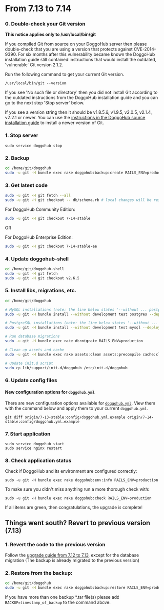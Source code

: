 # From 7.13 to 7.14

### 0. Double-check your Git version

**This notice applies only to /usr/local/bin/git**

If you compiled Git from source on your DoggoHub server then please double-check
that you are using a version that protects against CVE-2014-9390. For six
months after this vulnerability became known the DoggoHub installation guide
still contained instructions that would install the outdated, 'vulnerable' Git
version 2.1.2.

Run the following command to get your current Git version.

```
/usr/local/bin/git --version
```

If you see 'No such file or directory' then you did not install Git according
to the outdated instructions from the DoggoHub installation guide and you can go
to the next step 'Stop server' below.

If you see a version string then it should be v1.8.5.6, v1.9.5, v2.0.5, v2.1.4,
v2.2.1 or newer. You can use the [instructions in the DoggoHub source
installation
guide](https://doggohub.com/doggohub-org/doggohub-ce/blob/master/doc/install/installation.md#1-packages-dependencies)
to install a newer version of Git.

### 1. Stop server

    sudo service doggohub stop

### 2. Backup

```bash
cd /home/git/doggohub
sudo -u git -H bundle exec rake doggohub:backup:create RAILS_ENV=production
```

### 3. Get latest code

```bash
sudo -u git -H git fetch --all
sudo -u git -H git checkout -- db/schema.rb # local changes will be restored automatically
```

For DoggoHub Community Edition:

```bash
sudo -u git -H git checkout 7-14-stable
```

OR

For DoggoHub Enterprise Edition:

```bash
sudo -u git -H git checkout 7-14-stable-ee
```

### 4. Update doggohub-shell

```bash
cd /home/git/doggohub-shell
sudo -u git -H git fetch
sudo -u git -H git checkout v2.6.5
```

### 5. Install libs, migrations, etc.

```bash
cd /home/git/doggohub

# MySQL installations (note: the line below states '--without ... postgres')
sudo -u git -H bundle install --without development test postgres --deployment

# PostgreSQL installations (note: the line below states '--without ... mysql')
sudo -u git -H bundle install --without development test mysql --deployment

# Run database migrations
sudo -u git -H bundle exec rake db:migrate RAILS_ENV=production

# Clean up assets and cache
sudo -u git -H bundle exec rake assets:clean assets:precompile cache:clear RAILS_ENV=production

# Update init.d script
sudo cp lib/support/init.d/doggohub /etc/init.d/doggohub
```

### 6. Update config files

#### New configuration options for `doggohub.yml`

There are new configuration options available for [`doggohub.yml`](config/doggohub.yml.example). View them with the command below and apply them to your current `doggohub.yml`.

```
git diff origin/7-13-stable:config/doggohub.yml.example origin/7-14-stable:config/doggohub.yml.example
``````

### 7. Start application

    sudo service doggohub start
    sudo service nginx restart

### 8. Check application status

Check if DoggoHub and its environment are configured correctly:

    sudo -u git -H bundle exec rake doggohub:env:info RAILS_ENV=production

To make sure you didn't miss anything run a more thorough check with:

    sudo -u git -H bundle exec rake doggohub:check RAILS_ENV=production

If all items are green, then congratulations, the upgrade is complete!

## Things went south? Revert to previous version (7.13)

### 1. Revert the code to the previous version
Follow the [upgrade guide from 7.12 to 7.13](7.12-to-7.13.md), except for the database migration
(The backup is already migrated to the previous version)

### 2. Restore from the backup:

```bash
cd /home/git/doggohub
sudo -u git -H bundle exec rake doggohub:backup:restore RAILS_ENV=production
```
If you have more than one backup *.tar file(s) please add `BACKUP=timestamp_of_backup` to the command above.
